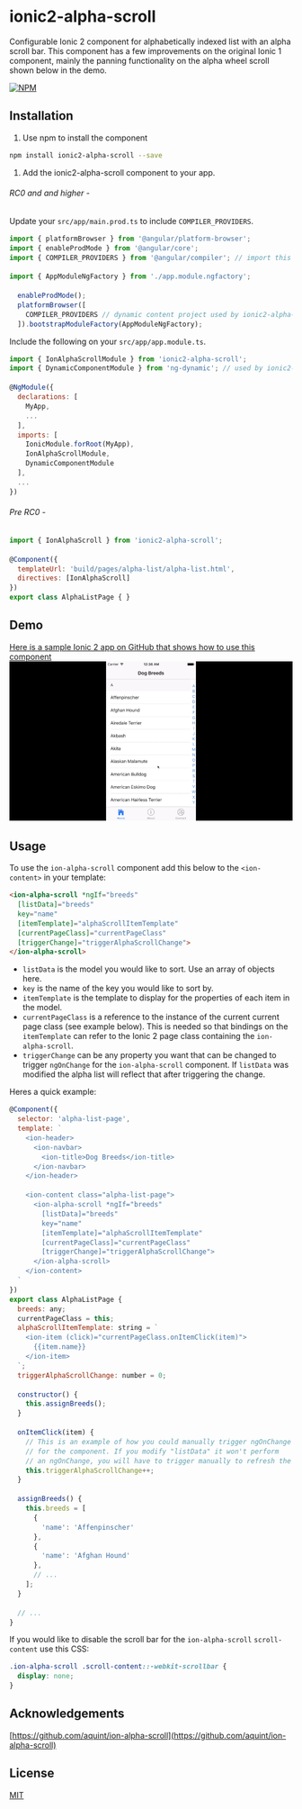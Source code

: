 # ionic2-alpha-scroll
Configurable Ionic 2 component for alphabetically indexed list with an alpha scroll bar.  This component has a few improvements on the original Ionic 1 component, mainly the panning functionality on the alpha wheel scroll shown below in the demo.

[![NPM](https://nodei.co/npm/ionic2-alpha-scroll.png?downloads=true&stars=true)](https://nodei.co/npm/ionic2-alpha-scroll/)

## Installation

1. Use npm to install the component

  ```bash
  npm install ionic2-alpha-scroll --save
  ```

1. Add the ionic2-alpha-scroll component to your app.

  ###### RC0 and and higher -
  Update your `src/app/main.prod.ts` to include `COMPILER_PROVIDERS`.
  ```javascript
  import { platformBrowser } from '@angular/platform-browser';
  import { enableProdMode } from '@angular/core';
  import { COMPILER_PROVIDERS } from '@angular/compiler'; // import this

  import { AppModuleNgFactory } from './app.module.ngfactory';

    enableProdMode();
    platformBrowser([
      COMPILER_PROVIDERS // dynamic content project used by ionic2-alpha-scroll needs this
    ]).bootstrapModuleFactory(AppModuleNgFactory);
  ```

  Include the following on your `src/app/app.module.ts`.
  ```javascript
  import { IonAlphaScrollModule } from 'ionic2-alpha-scroll';
  import { DynamicComponentModule } from 'ng-dynamic'; // used by ionic2-alpha-scroll for dynamic content projection

  @NgModule({
    declarations: [
      MyApp,
      ...
    ],
    imports: [
      IonicModule.forRoot(MyApp),
      IonAlphaScrollModule,
      DynamicComponentModule
    ],
    ...
  })
  ```

  ###### Pre RC0 -

  ```javascript
  import { IonAlphaScroll } from 'ionic2-alpha-scroll';

  @Component({
    templateUrl: 'build/pages/alpha-list/alpha-list.html',
    directives: [IonAlphaScroll]
  })
  export class AlphaListPage { }
  ```

## Demo
[Here is a sample Ionic 2 app on GitHub that shows how to use this component](https://github.com/rossmartin/ionic2-alpha-scroll-example)
![Animated](alpha-scroll.gif)

## Usage

To use the `ion-alpha-scroll` component add this below to the `<ion-content>` in your template:
```html
<ion-alpha-scroll *ngIf="breeds"
  [listData]="breeds"
  key="name"
  [itemTemplate]="alphaScrollItemTemplate"
  [currentPageClass]="currentPageClass"
  [triggerChange]="triggerAlphaScrollChange">
</ion-alpha-scroll>
```

* `listData` is the model you would like to sort. Use an array of objects here.
* `key` is the name of the key you would like to sort by.
* `itemTemplate` is the template to display for the properties of each item in the model.
* `currentPageClass` is a reference to the instance of the current current page class (see example below).  This is needed so that bindings on the `itemTemplate` can refer to the Ionic 2 page class containing the `ion-alpha-scroll`.
* `triggerChange` can be any property you want that can be changed to trigger `ngOnChange` for the `ion-alpha-scroll` component.  If `listData` was modified the alpha list will reflect that after triggering the change.

Heres a quick example:

```javascript
@Component({
  selector: 'alpha-list-page',
  template: `
    <ion-header>
      <ion-navbar>
        <ion-title>Dog Breeds</ion-title>
      </ion-navbar>
    </ion-header>

    <ion-content class="alpha-list-page">
      <ion-alpha-scroll *ngIf="breeds"
        [listData]="breeds"
        key="name"
        [itemTemplate]="alphaScrollItemTemplate"
        [currentPageClass]="currentPageClass"
        [triggerChange]="triggerAlphaScrollChange">
      </ion-alpha-scroll>
    </ion-content>
  `
})
export class AlphaListPage {
  breeds: any;
  currentPageClass = this;
  alphaScrollItemTemplate: string = `
    <ion-item (click)="currentPageClass.onItemClick(item)">
      {{item.name}}
    </ion-item>
  `;
  triggerAlphaScrollChange: number = 0;

  constructor() {
    this.assignBreeds();
  }

  onItemClick(item) {
    // This is an example of how you could manually trigger ngOnChange
    // for the component. If you modify "listData" it won't perform
    // an ngOnChange, you will have to trigger manually to refresh the component.
    this.triggerAlphaScrollChange++;
  }

  assignBreeds() {
    this.breeds = [
      {
        'name': 'Affenpinscher'
      },
      {
        'name': 'Afghan Hound'
      },
      // ...
    ];
  }

  // ...
}
```

If you would like to disable the scroll bar for the `ion-alpha-scroll` `scroll-content` use this CSS:

```css
.ion-alpha-scroll .scroll-content::-webkit-scrollbar {
  display: none;
}
```

## Acknowledgements

[https://github.com/aquint/ion-alpha-scroll](https://github.com/aquint/ion-alpha-scroll)

## License

[MIT](LICENSE)
